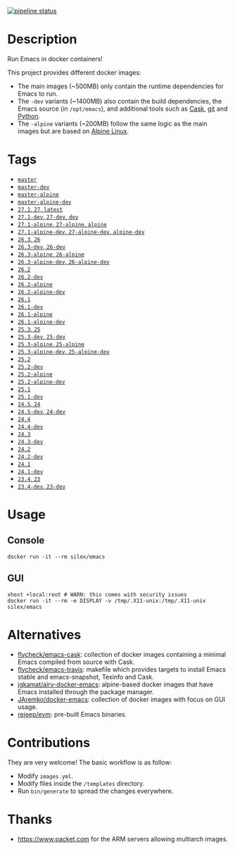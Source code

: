 [![pipeline status](https://gitlab.com/Silex777/docker-emacs/badges/master/pipeline.svg)](https://gitlab.com/Silex777/docker-emacs/-/commits/master)

# Description

Run Emacs in docker containers!

This project provides different docker images:

- The main images (~500MB) only contain the runtime dependencies for Emacs to run.
- The `-dev` variants (~1400MB) also contain the build dependencies, the Emacs source (in `/opt/emacs`), and additional
  tools such as [Cask](https://cask.readthedocs.io), [git](https://git-scm.com) and [Python](https://www.python.org).
- The `-alpine` variants (~200MB) follow the same logic as the main images but are based on
  [Alpine Linux](https://alpinelinux.org).

# Tags

- [`master`](https://github.com/Silex/docker-emacs/blob/master/master/ubuntu/18.04/Dockerfile)
- [`master-dev`](https://github.com/Silex/docker-emacs/blob/master/master/ubuntu/18.04/dev/Dockerfile)
- [`master-alpine`](https://github.com/Silex/docker-emacs/blob/master/master/alpine/3.9/Dockerfile)
- [`master-alpine-dev`](https://github.com/Silex/docker-emacs/blob/master/master/alpine/3.9/dev/Dockerfile)
- [`27.1`, `27`, `latest`](https://github.com/Silex/docker-emacs/blob/master/27.1/ubuntu/18.04/Dockerfile)
- [`27.1-dev`, `27-dev`, `dev`](https://github.com/Silex/docker-emacs/blob/master/27.1/ubuntu/18.04/dev/Dockerfile)
- [`27.1-alpine`, `27-alpine`, `alpine`](https://github.com/Silex/docker-emacs/blob/master/27.1/alpine/3.9/Dockerfile)
- [`27.1-alpine-dev`, `27-alpine-dev`, `alpine-dev`](https://github.com/Silex/docker-emacs/blob/master/27.1/alpine/3.9/dev/Dockerfile)
- [`26.3`, `26`](https://github.com/Silex/docker-emacs/blob/master/26.3/ubuntu/18.04/Dockerfile)
- [`26.3-dev`, `26-dev`](https://github.com/Silex/docker-emacs/blob/master/26.3/ubuntu/18.04/dev/Dockerfile)
- [`26.3-alpine`, `26-alpine`](https://github.com/Silex/docker-emacs/blob/master/26.3/alpine/3.9/Dockerfile)
- [`26.3-alpine-dev`, `26-alpine-dev`](https://github.com/Silex/docker-emacs/blob/master/26.3/alpine/3.9/dev/Dockerfile)
- [`26.2`](https://github.com/Silex/docker-emacs/blob/master/26.2/ubuntu/18.04/Dockerfile)
- [`26.2-dev`](https://github.com/Silex/docker-emacs/blob/master/26.2/ubuntu/18.04/dev/Dockerfile)
- [`26.2-alpine`](https://github.com/Silex/docker-emacs/blob/master/26.2/alpine/3.9/Dockerfile)
- [`26.2-alpine-dev`](https://github.com/Silex/docker-emacs/blob/master/26.2/alpine/3.9/dev/Dockerfile)
- [`26.1`](https://github.com/Silex/docker-emacs/blob/master/26.1/ubuntu/18.04/Dockerfile)
- [`26.1-dev`](https://github.com/Silex/docker-emacs/blob/master/26.1/ubuntu/18.04/dev/Dockerfile)
- [`26.1-alpine`](https://github.com/Silex/docker-emacs/blob/master/26.1/alpine/3.9/Dockerfile)
- [`26.1-alpine-dev`](https://github.com/Silex/docker-emacs/blob/master/26.1/alpine/3.9/dev/Dockerfile)
- [`25.3`, `25`](https://github.com/Silex/docker-emacs/blob/master/25.3/ubuntu/18.04/Dockerfile)
- [`25.3-dev`, `25-dev`](https://github.com/Silex/docker-emacs/blob/master/25.3/ubuntu/18.04/dev/Dockerfile)
- [`25.3-alpine`, `25-alpine`](https://github.com/Silex/docker-emacs/blob/master/25.3/alpine/3.9/Dockerfile)
- [`25.3-alpine-dev`, `25-alpine-dev`](https://github.com/Silex/docker-emacs/blob/master/25.3/alpine/3.9/dev/Dockerfile)
- [`25.2`](https://github.com/Silex/docker-emacs/blob/master/25.2/ubuntu/18.04/Dockerfile)
- [`25.2-dev`](https://github.com/Silex/docker-emacs/blob/master/25.2/ubuntu/18.04/dev/Dockerfile)
- [`25.2-alpine`](https://github.com/Silex/docker-emacs/blob/master/25.2/alpine/3.9/Dockerfile)
- [`25.2-alpine-dev`](https://github.com/Silex/docker-emacs/blob/master/25.2/alpine/3.9/dev/Dockerfile)
- [`25.1`](https://github.com/Silex/docker-emacs/blob/master/25.1/ubuntu/18.04/Dockerfile)
- [`25.1-dev`](https://github.com/Silex/docker-emacs/blob/master/25.1/ubuntu/18.04/dev/Dockerfile)
- [`24.5`, `24`](https://github.com/Silex/docker-emacs/blob/master/24.5/ubuntu/18.04/Dockerfile)
- [`24.5-dev`, `24-dev`](https://github.com/Silex/docker-emacs/blob/master/24.5/ubuntu/18.04/dev/Dockerfile)
- [`24.4`](https://github.com/Silex/docker-emacs/blob/master/24.4/ubuntu/14.04/Dockerfile)
- [`24.4-dev`](https://github.com/Silex/docker-emacs/blob/master/24.4/ubuntu/14.04/dev/Dockerfile)
- [`24.3`](https://github.com/Silex/docker-emacs/blob/master/24.3/ubuntu/14.04/Dockerfile)
- [`24.3-dev`](https://github.com/Silex/docker-emacs/blob/master/24.3/ubuntu/14.04/dev/Dockerfile)
- [`24.2`](https://github.com/Silex/docker-emacs/blob/master/24.2/ubuntu/14.04/Dockerfile)
- [`24.2-dev`](https://github.com/Silex/docker-emacs/blob/master/24.2/ubuntu/14.04/dev/Dockerfile)
- [`24.1`](https://github.com/Silex/docker-emacs/blob/master/24.1/ubuntu/14.04/Dockerfile)
- [`24.1-dev`](https://github.com/Silex/docker-emacs/blob/master/24.1/ubuntu/14.04/dev/Dockerfile)
- [`23.4`, `23`](https://github.com/Silex/docker-emacs/blob/master/23.4/ubuntu/14.04/bootstrap/Dockerfile)
- [`23.4-dev`, `23-dev`](https://github.com/Silex/docker-emacs/blob/master/23.4/ubuntu/14.04/bootstrap/dev/Dockerfile)

# Usage

## Console

``` shell
docker run -it --rm silex/emacs
```

## GUI

``` shell
xhost +local:root # WARN: this comes with security issues
docker run -it --rm -e DISPLAY -v /tmp/.X11-unix:/tmp/.X11-unix silex/emacs
```

# Alternatives

- [flycheck/emacs-cask](https://hub.docker.com/r/flycheck/emacs-cask): collection of docker images containing a
  minimal Emacs compiled from source with Cask.
- [flycheck/emacs-travis](https://github.com/flycheck/emacs-travis): makefile which provides targets to
  install Emacs stable and emacs-snapshot, Texinfo and Cask.
- [jgkamat/airy-docker-emacs](https://github.com/jgkamat/airy-docker-emacs): alpine-based docker images that have
  Emacs installed through the package manager.
- [JAremko/docker-emacs](https://github.com/JAremko/docker-emacs): collection of docker images with focus on GUI usage.
- [rejeep/evm](https://github.com/rejeep/evm): pre-built Emacs binaries.

# Contributions

They are very welcome! The basic workflow is as follow:

- Modify `images.yml`.
- Modify files inside the `/templates` directory.
- Run `bin/generate` to spread the changes everywhere.

# Thanks

- https://www.packet.com for the ARM servers allowing multiarch images.
